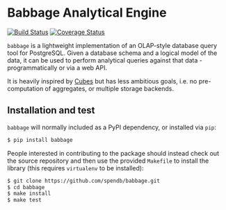 # Babbage Analytical Engine

[![Build Status](https://travis-ci.org/spendb/babbage.svg?branch=master)](https://travis-ci.org/pudo/babbage)
[![Coverage Status](https://coveralls.io/repos/spendb/babbage/badge.svg?branch=master&service=github)](https://coveralls.io/github/spendb/babbage?branch=master)


``babbage`` is a lightweight implementation of an OLAP-style database
query tool for PostgreSQL. Given a database schema and a logical model
of the data, it can be used to perform analytical queries against that
data - programmatically or via a web API.

It is heavily inspired by [Cubes](http://cubes.databrewery.org/) but
has less ambitious goals, i.e. no pre-computation of aggregates, or
multiple storage backends.

## Installation and test

``babbage`` will normally included as a PyPI dependency, or installed via
``pip``:

```bash
$ pip install babbage
```

People interested in contributing to the package should instead check out the
source repository and then use the provided ``Makefile`` to install the
library (this requires ``virtualenv`` to be installed):

```bash
$ git clone https://github.com/spendb/babbage.git
$ cd babbage
$ make install
$ make test
```
